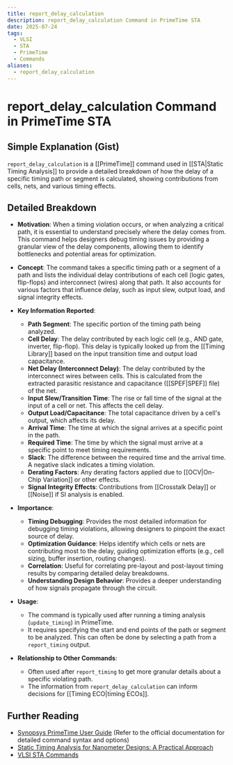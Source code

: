 ```yaml
---
title: report_delay_calculation
description: report_delay_calculation Command in PrimeTime STA
date: 2025-07-24
tags:
  - VLSI
  - STA
  - PrimeTime
  - Commands
aliases:
  - report_delay_calculation
---
```


# report_delay_calculation Command in PrimeTime STA

## Simple Explanation (Gist)
`report_delay_calculation` is a [[PrimeTime]] command used in [[STA|Static Timing Analysis]] to provide a detailed breakdown of how the delay of a specific timing path or segment is calculated, showing contributions from cells, nets, and various timing effects.

## Detailed Breakdown

*   **Motivation**: When a timing violation occurs, or when analyzing a critical path, it is essential to understand precisely where the delay comes from. This command helps designers debug timing issues by providing a granular view of the delay components, allowing them to identify bottlenecks and potential areas for optimization.

*   **Concept**: The command takes a specific timing path or a segment of a path and lists the individual delay contributions of each cell (logic gates, flip-flops) and interconnect (wires) along that path. It also accounts for various factors that influence delay, such as input slew, output load, and signal integrity effects.

*   **Key Information Reported**: 
    *   **Path Segment**: The specific portion of the timing path being analyzed.
    *   **Cell Delay**: The delay contributed by each logic cell (e.g., AND gate, inverter, flip-flop). This delay is typically looked up from the [[Timing Library]] based on the input transition time and output load capacitance.
    *   **Net Delay (Interconnect Delay)**: The delay contributed by the interconnect wires between cells. This is calculated from the extracted parasitic resistance and capacitance ([[SPEF|SPEF]] file) of the net.
    *   **Input Slew/Transition Time**: The rise or fall time of the signal at the input of a cell or net. This affects the cell delay.
    *   **Output Load/Capacitance**: The total capacitance driven by a cell's output, which affects its delay.
    *   **Arrival Time**: The time at which the signal arrives at a specific point in the path.
    *   **Required Time**: The time by which the signal must arrive at a specific point to meet timing requirements.
    *   **Slack**: The difference between the required time and the arrival time. A negative slack indicates a timing violation.
    *   **Derating Factors**: Any derating factors applied due to [[OCV|On-Chip Variation]] or other effects.
    *   **Signal Integrity Effects**: Contributions from [[Crosstalk Delay]] or [[Noise]] if SI analysis is enabled.

*   **Importance**: 
    *   **Timing Debugging**: Provides the most detailed information for debugging timing violations, allowing designers to pinpoint the exact source of delay.
    *   **Optimization Guidance**: Helps identify which cells or nets are contributing most to the delay, guiding optimization efforts (e.g., cell sizing, buffer insertion, routing changes).
    *   **Correlation**: Useful for correlating pre-layout and post-layout timing results by comparing detailed delay breakdowns.
    *   **Understanding Design Behavior**: Provides a deeper understanding of how signals propagate through the circuit.

*   **Usage**: 
    *   The command is typically used after running a timing analysis (`update_timing`) in PrimeTime.
    *   It requires specifying the start and end points of the path or segment to be analyzed. This can often be done by selecting a path from a `report_timing` output.

*   **Relationship to Other Commands**: 
    *   Often used after `report_timing` to get more granular details about a specific violating path.
    *   The information from `report_delay_calculation` can inform decisions for [[Timing ECO|timing ECOs]].

## Further Reading

*   [Synopsys PrimeTime User Guide](https://www.synopsys.com/content/dam/synopsys/implementation-and-signoff/signoff/primetime-ds.pdf) (Refer to the official documentation for detailed command syntax and options)
*   [Static Timing Analysis for Nanometer Designs: A Practical Approach](https://www.amazon.com/Static-Timing-Analysis-Nanometer-Designs/dp/0387257027)
*   [VLSI STA Commands](https://www.vlsi-expert.com/2018/01/vlsi-sta-commands.html)